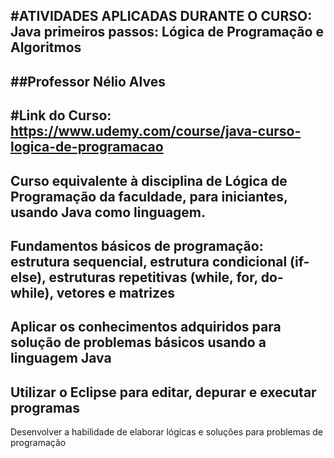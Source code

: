 #ATIVIDADES APLICADAS DURANTE O CURSO: Java primeiros passos: Lógica de Programação e Algoritmos
---
##Professor Nélio Alves
---
#Link do Curso:
https://www.udemy.com/course/java-curso-logica-de-programacao
---
Curso equivalente à disciplina de Lógica de Programação da faculdade, para iniciantes, usando Java como linguagem.
---
Fundamentos básicos de programação: estrutura sequencial, estrutura condicional (if-else), estruturas repetitivas (while, for, do-while), vetores e matrizes
---
Aplicar os conhecimentos adquiridos para solução de problemas básicos usando a linguagem Java
---
Utilizar o Eclipse para editar, depurar e executar programas
---
Desenvolver a habilidade de elaborar lógicas e soluções para problemas de programação
